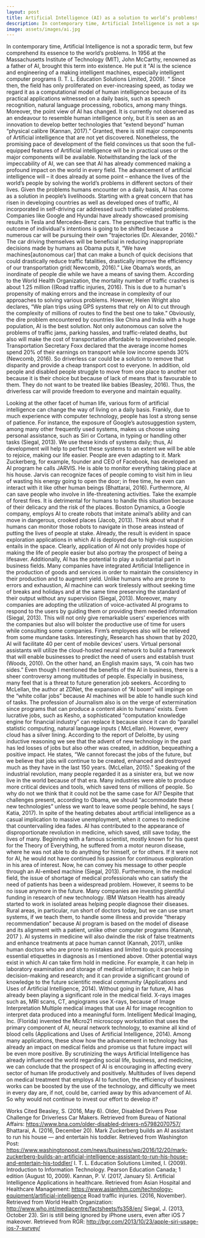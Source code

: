 ```yaml
---
layout: post
title: Artificial Intelligence (AI) as a solution to world’s problems!
description: In contemporary time, Artificial Intelligence is not a sporadic term, but few comprehend its essence to the world’s problems. In 1956 at the Massachusetts Institute of Technology
image: assets/images/ai.jpg
---
```


In contemporary time, Artificial Intelligence is not a sporadic term, but few comprehend its essence to the world’s problems. In 1956 at the Massachusetts Institute of Technology (MIT), John McCarthy, renowned as a father of AI, brought this term into existence. He put it "AI is the science and engineering of a making intelligent machines, especially intelligent computer programs (I. T. L. Education Solutions Limited, 2009). “  Since then, the field has only proliferated on ever-increasing speed, as today we regard it as a computational model of human intelligence because of its practical applications witnessed on a daily basis, such as speech recognition, natural language processing, robotics, among many things.  Moreover, the point view of AI has changed. It is currently not observed as an endeavour to resemble human intelligence only, but it is seen as an innovation to develop better technologies that “extend beyond” human “physical calibre (Kannan, 2017).” Granted, there is still major components of Artificial intelligence that are not yet discovered. Nonetheless, the promising pace of development of the field convinces us that soon the full-equipped features of Artificial intelligence will be in practical uses or the major components will be available. Notwithstanding the lack of the impeccability of AI, we can see that AI has already commenced making a profound impact on the world in every field. The advancement of artificial intelligence will – it does already at some point – enhance the lives of the world’s people by solving the world’s problems in different sectors of their lives.
Given the problems humans encounter on a daily basis, AI has come as a solution in people’s livelihoods. Starting with a great concern that has risen in developing countries as well as developed ones of traffic, AI incorporated in self-driving car addressed such traffic-related problems. Companies like Google and Hyundai have already showcased promising results in Tesla and Mercedes-Benz cars. The perspective that traffic is the outcome of individual's intentions is going to be shifted because a numerous car will be pursuing their own "trajectories (Dr. Alexander, 2016)." The car driving themselves will be beneficial in reducing inappropriate decisions made by humans as Obama puts it, “We have machines[autonomous car] that can make a bunch of quick decisions that could drastically reduce traffic fatalities, drastically improve the efficiency of our transportation grid( Newcomb, 2016).”  Like Obama’s words, an inordinate of people die while we have a means of saving them.  According to the World Health Organization, the mortality number of traffic crashes is about 1.25 million ((Road traffic injuries, 2016).  This is due to a human's propensity of making errors and the increase in complexity of our approaches to solving various problems. However, Helen Wright also declares, “We plan trips using GPS systems that rely on AI to cut through the complexity of millions of routes to find the best one to take.” Obviously, the dire problem encountered by countries like China and India with a huge population, AI is the best solution. Not only autonomous can solve the problems of traffic jams, parking hassles, and traffic-related deaths, but also will make the cost of transportation affordable to impoverished people. Transportation Secretary Foxx declared that the average income homes spend 20% of their earnings on transport while low income spends 30% (Newcomb, 2016). So driverless car could be a solution to remove that disparity and provide a cheap transport cost to everyone. In addition, old people and disabled people struggle to move from one place to another not because it is their choice but because of lack of means that is favourable to them. They do not want to be treated like babies (Beasley, 2016). Thus, the driverless car will provide freedom to everyone and maintain equality.
 
Looking at the other facet of human life, various form of artificial intelligence can change the way of living on a daily basis. Frankly, due to much experience with computer technology, people has lost a strong sense of patience. For instance, the exposure of Google’s autosuggestion system, among many other frequently used systems, makes us choose using personal assistance, such as Siri or Cortana, in typing or handling other tasks (Siegal, 2013). We use these kinds of systems daily; thus, AI development will help to perfect these systems to an extent we will be able to rejoice, making our life easier. People are even adapting to it. Mark Zuckerberg, for example, founder and CEO of Facebook, has developed an AI program he calls JARVIS. He is able to monitor everything taking place at his house. Jarvis can recognize faces of people coming to visit him in lieu of wasting his energy going to open the door; in free time, he even can interact with it like other human beings (Bhattarai, 2016). Furthermore, AI can save people who involve in life-threatening activities. Take the example of forest fires. It is detrimental for humans to handle this situation because of their delicacy and the risk of the places. Boston Dynamics, a Google company, employs AI to create robots that imitate animal’s ability and can move in dangerous, crooked places (Jacob, 2013). Think about what if humans can monitor those robots to navigate in those areas instead of putting the lives of people at stake.  Already, the result is evident in space exploration applications in which AI is deployed due to high-risk suspicion entails in the space. Clearly, application of AI not only provides hope of making the life of people easier but also portray the prospect of being a lifesaver.
Additionally, AI has the potential to play a substantial part in business fields. Many companies have integrated Artificial Intelligence in the production of goods and services in order to maintain the consistency in their production and to augment yield. Unlike humans who are prone to errors and exhaustion, AI machine can work tirelessly without seeking time of breaks and holidays and at the same time preserving the standard of their output without any supervision (Siegal, 2013). Moreover, many companies are adopting the utilization of voice-activated AI programs to respond to the users by guiding them or providing them needed information (Siegal, 2013). This will not only give remarkable users’ experiences with the companies but also will bolster the productive use of time for users while consulting some companies. Firm’s employees also will be relieved from some mundane tasks.  Interestingly, Research has shown that by 2020, AI will facilitate 40 per cent of mobile devices' users. Virtual personal assistants will utilize the cloud-hosted neural network to build a framework that will enable businesses to predict the need of users and establish trust (Woods, 2010). On the other hand, an English maxim says, “A coin has two sides.” Even though I mentioned the benefits of the AI in business, there is a sheer controversy among multitudes of people. Especially in business, many feel that is a threat to future generation job seekers. According to McLellan, the author at ZDNet, the expansion of “AI boom” will impinge on the “white collar jobs” because AI machines will be able to handle such kind of tasks. The profession of Journalism also is on the verge of extermination since programs that can produce a content akin to humans’ exists.  Even lucrative jobs, such as Kesho, a sophisticated “computation knowledge engine for financial industry” can replace it because since it can do “parallel statistic computing, natural language inputs ( McLellan).  However, every cloud has a silver lining. According to the report of Deloitte, by using inductive reasoning we see that the advent of new technology in the past has led losses of jobs but also other was created, in addition, bequeathing a positive impact. He states, “We cannot forecast the jobs of the future, but we believe that jobs will continue to be created, enhanced and destroyed much as they have in the last 150 years. (McLellan, 2015)." Speaking of the industrial revolution, many people regarded it as a sinister era, but we now live in the world because of that era. Many industries were able to produce more critical devices and tools, which saved tens of millions of people. So why do not we think that it could not be the same case for AI? Despite that challenges present, according to Obama, we should “accommodate these new technologies” unless we want to leave some people behind, he says ( Katia, 2017).
In spite of the heating debates about artificial intelligence as a casual implication to massive unemployment, when it comes to medicine that countervailing idea fades. AI has contributed to the appearance of disproportionate revolution in medicine, which saved, still save today, the lives of many. Beginning with a famous scientist, mostly known for his quest for the Theory of Everything, he suffered from a motor neuron disease, where he was not able to do anything for himself, or for others. If it were not for AI, he would not have continued his passion for continuous exploration in his area of interest. Now, he can convey his message to other people through an AI-embed machine (Siegal, 2013).  Furthermore, in the medical field, the issue of shortage of medical professionals who can satisfy the need of patients has been a widespread problem. However, it seems to be no issue anymore in the future. Many companies are investing plentiful funding in research of new technology. IBM Watson Health has already started to work in isolated areas helping people diagnose their diseases. Rural areas, in particular, run short of doctors today, but we can use smart systems, if we teach them, to handle some illness and provide “therapy recommendation” because AI program is based on the model of disease and its alignment with a patient, unlike other computer programs (Kannah, 2017 ). AI systems in medicine will also dwindle the risk of false treatments and enhance treatments at pace human cannot (Kannah, 2017), unlike human doctors who are prone to mistakes and limited to quick processing essential etiquettes in diagnosis as I mentioned above.  Other potential ways exist in which AI can take firm hold in medicine. For example, it can help in laboratory examination and storage of medical information; it can help in decision-making and research; and it can provide a significant ground of knowledge to the future scientific medical community (Applications and Uses of Artificial Intelligence, 2014). Without going in far future, AI has already been playing a significant role in the medical field. X-rays images such as, MRI scans, CT, angiograms use X-rays, because of Image Interpretation Multiple medical images that use AI for image recognition to interpret data produced into a meaningful form. Intelligent Medical Imaging, Inc. (Florida) invented the Micro21 microscopy workstation that uses the primary component of AI, neural network technology, to examine all kind of blood cells (Applications and Uses of Artificial Intelligence, 2014). Among many applications, these show how the advancement in technology has already an impact on medical fields and promise us that future impact will be even more positive.
By scrutinizing the ways Artificial Intelligence has already influenced the world regarding social life, business, and medicine, we can conclude that the prospect of AI is encouraging in affecting every sector of human life productively and positively. Multitudes of lives depend on medical treatment that employs AI to function, the efficiency of business works can be boosted by the use of the technology, and difficulty we meet in every day are, if not, could be,  carried away by this advancement of AI. So why would not continue to invest our effort to develop it?

	
Works Cited
Beasley, S. (2016, May 6). Older, Disabled Drivers Pose Challenge for Driverless Car Makers. Retrieved from Bureau of National Affairs: https://www.bna.com/older-disabled-drivers-n57982070757/
Bhattarai, A. (2016, December 20). Mark Zuckerberg builds an AI assistant to run his house — and entertain his toddler. Retrieved from Washington Post: https://www.washingtonpost.com/news/business/wp/2016/12/20/mark-zuckerberg-builds-an-artificial-intelligence-assistant-to-run-his-house-and-entertain-his-toddler/
I. T. L. Education Solutions Limited, I. (2009). Introduction to Information Technology. Pearson Education Canada; 1 edition (August 10, 2009).
Kannan, P. V. (2017, January 5). Artificial Intelligence Applications in healthcare. Retrieved from Asian Hospital and Healthcare Management: https://www.asianhhm.com/technology-equipment/artificial-intelligence
Road traffic injuries. (2016, November). Retrieved from World Health Organization: http://www.who.int/mediacentre/factsheets/fs358/en/
Siegal, J. (2013, October 23). Siri is still being ignored by iPhone users, even after iOS 7 makeover. Retrieved from RGR: http://bgr.com/2013/10/23/apple-siri-usage-ios-7-survey/
